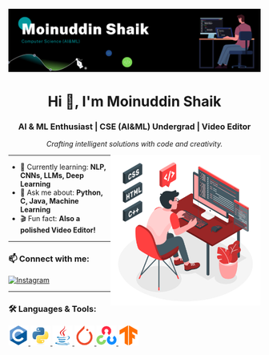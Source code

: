 ![banner](https://github.com/CodeWithMoin/CodeWithMoin/blob/main/CodingBanner.png)

<h1 align="center">Hi 👋, I'm Moinuddin Shaik</h1>
<h3 align="center">AI & ML Enthusiast | CSE (AI&ML) Undergrad | Video Editor</h3>

<p align="center">
  <em>Crafting intelligent solutions with code and creativity.</em>
</p>

<img align="right" alt="coding" width="300" src="https://github.com/CodeWithMoin/CodeWithMoin/blob/main/Coding.png">

---

- 🔬 Currently learning: **NLP, CNNs, LLMs, Deep Learning**  
- 💬 Ask me about: **Python, C, Java, Machine Learning**  
- 🎬 Fun fact: **Also a polished Video Editor!**

---

### 📫 Connect with me:
<p align="left">
  <a href="https://instagram.com/moinneditz" target="_blank">
    <img align="center" src="https://raw.githubusercontent.com/rahuldkjain/github-profile-readme-generator/master/src/images/icons/Social/instagram.svg" alt="Instagram" height="30" width="40" />
  </a>
</p>

---

### 🛠 Languages & Tools:
<p align="left">
  <a href="https://www.cprogramming.com/" target="_blank">
    <img src="https://raw.githubusercontent.com/devicons/devicon/master/icons/c/c-original.svg" alt="C" width="40" height="40"/>
  </a>
  <a href="https://www.python.org" target="_blank">
    <img src="https://raw.githubusercontent.com/devicons/devicon/master/icons/python/python-original.svg" alt="Python" width="40" height="40"/>
  </a>
  <a href="https://www.java.com" target="_blank">
    <img src="https://raw.githubusercontent.com/devicons/devicon/master/icons/java/java-original.svg" alt="Java" width="40" height="40"/>
  </a>
  <a href="https://pytorch.org/" target="_blank">
    <img src="https://raw.githubusercontent.com/devicons/devicon/master/icons/pytorch/pytorch-original.svg" alt="PyTorch" width="40" height="40"/>
  </a>
  <a href="https://opencv.org/" target="_blank">
    <img src="https://raw.githubusercontent.com/devicons/devicon/master/icons/opencv/opencv-original.svg" alt="OpenCV" width="40" height="40"/>
  </a>
  <a href="https://www.tensorflow.org/" target="_blank">
    <img src="https://raw.githubusercontent.com/devicons/devicon/master/icons/tensorflow/tensorflow-original.svg" alt="TensorFlow" width="40" height="40"/>
  </a>
</p>
